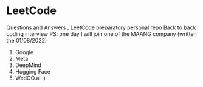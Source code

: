 # LeetCode
Questions and Answers , LeetCode preparatory personal repo 
Back to back coding interview 
PS: one day I will join one of the MAANG company (written the 01/08/2022)
1. Google
2. Meta
3. DeepMind
4. Hugging Face
5. WedOO.ai :)
